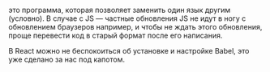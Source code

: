 это программа, которая позволяет заменить один язык другим (условно). 
В случае с JS — частные обновления JS не идут в ногу с обновлением браузеров например, и чтобы не ждать этого обновления, проще перевести код в старый формат после его написания. 

В React можно не беспокоиться об установке и настройке Babel, это уже сделано за нас под капотом.
